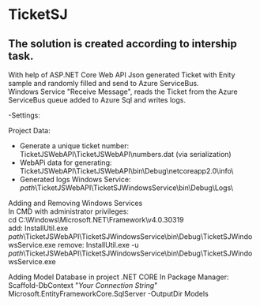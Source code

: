 # TicketSJ
## The solution is created according to intership task.
With help of ASP.NET Core Web API Json generated Ticket with Enity sample and randomly filled and send to Azure ServiceBus.  
Windows Service "Receive Message", reads the Ticket from the Azure ServiceBus queue added to Azure Sql and writes logs.  
  
-Settings:  
  
Project Data:  
 - Generate a unique ticket number: TicketJSWebAPI\TicketJSWebAPI\numbers.dat (via serialization)  
 - WebAPi data for generating: TicketJSWebAPI\TicketJSWebAPI\bin\Debug\netcoreapp2.0\info\  
 - Generated logs Windows Service: *path*\TicketJSWebAPI\TicketSJWindowsService\bin\Debug\Logs\  
  
Adding and Removing Windows Services  
In CMD with administrator privileges:  
cd C:\Windows\Microsoft.NET\Framework\v4.0.30319  
add: InstallUtil.exe *path*\TicketJSWebAPI\TicketSJWindowsService\bin\Debug\TicketSJWindowsService.exe
remove: InstallUtil.exe -u *path*\TicketJSWebAPI\TicketSJWindowsService\bin\Debug\TicketSJWindowsService.exe

Adding Model Database in project .NET CORE
In Package Manager:
Scaffold-DbContext "*Your Connection String*" Microsoft.EntityFrameworkCore.SqlServer -OutputDir Models


